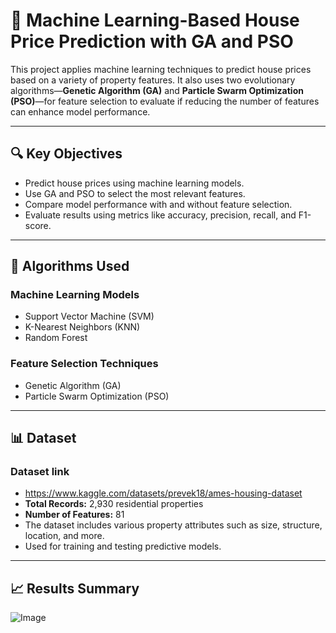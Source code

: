 # 🏡 Machine Learning-Based House Price Prediction with GA and PSO

This project applies machine learning techniques to predict house prices based on a variety of property features. It also uses two evolutionary algorithms—**Genetic Algorithm (GA)** and **Particle Swarm Optimization (PSO)**—for feature selection to evaluate if reducing the number of features can enhance model performance.

---

## 🔍 Key Objectives

- Predict house prices using machine learning models.
- Use GA and PSO to select the most relevant features.
- Compare model performance with and without feature selection.
- Evaluate results using metrics like accuracy, precision, recall, and F1-score.

---

## 🧠 Algorithms Used

### Machine Learning Models
- Support Vector Machine (SVM)
- K-Nearest Neighbors (KNN)
- Random Forest

### Feature Selection Techniques
- Genetic Algorithm (GA)
- Particle Swarm Optimization (PSO)

---

## 📊 Dataset
### Dataset link 
- https://www.kaggle.com/datasets/prevek18/ames-housing-dataset
- **Total Records:** 2,930 residential properties
- **Number of Features:** 81
- The dataset includes various property attributes such as size, structure, location, and more.
- Used for training and testing predictive models.

---

## 📈 Results Summary
![Image](https://github.com/user-attachments/assets/b24d5ba8-5354-45df-a5d9-aed0a5fef95b)
